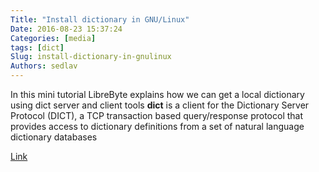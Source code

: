```yaml
---
Title: "Install dictionary in GNU/Linux"
Date: 2016-08-23 15:37:24
Categories: [media]
tags: [dict]
Slug: install-dictionary-in-gnulinux
Authors: sedlav
---
```


In this mini tutorial LibreByte explains how we can get a local dictionary using dict server and client tools
**dict**  is  a  client  for  the  Dictionary  Server  Protocol  (DICT),  a  TCP  transaction  based query/response protocol that provides access to dictionary definitions from  a  set  of  natural language dictionary databases

[Link](http://www.librebyte.net/en/gnulinux/install-dictionary-in-gnulinux/)
